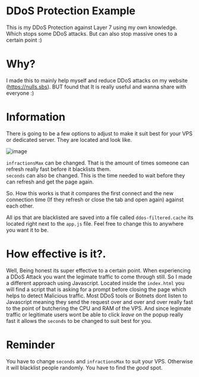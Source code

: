 # DDoS Protection Example
This is my DDoS Protection against Layer 7 using my own knowledge. Which stops some DDoS attacks. But can also stop massive ones to a certain point :)

# Why?
I made this to mainly help myself and reduce DDoS attacks on my website (https://nulls.sbs). BUT found that It is really useful and wanna share with everyone :)

# Information
There is going to be a few options to adjust to make it suit best for your VPS or dedicated server. They are located and look like. 

![image](https://user-images.githubusercontent.com/79751099/195286006-b23b8d60-d9f0-4c33-bfa5-306597d49dbd.png)

`infractionsMax` can be changed. That is the amount of times someone can refresh really fast before it blacklists them.             
`seconds` can also be changed. This is the time needed to wait before they can refresh and get the page again.

So. How this works is that it compares the first connect and the new connection time (If they refresh or close the tab and open again) against each other.

All ips that are blacklisted are saved into a file called `ddos-filtered.cache` its located right next to the `app.js` file. Feel free to change this to anywhere you want it to be.

# How effective is it?.
Well, Being honest its super effective to a certain point. When experiencing a DDoS Attack you want the legimate traffic to come through still. So I made a different approach using Javascript. Located inside the `index.html` you will find a script that is asking for a prompt before closing the page which helps to detect Malicious traffic. Most DDoS tools or Botnets dont listen to Javascript meaning they send the request over and over and over really fast to the point of butchering the CPU and RAM of the VPS. And since legimate traffic or legitimate users wont be able to click *leave* on the popup really fast it allows the `seconds` to be changed to suit best for you.


# Reminder
You have to change `seconds` and `infractionsMax` to suit your VPS. Otherwise it will blacklist people randomly. You have to find the *good* spot.
